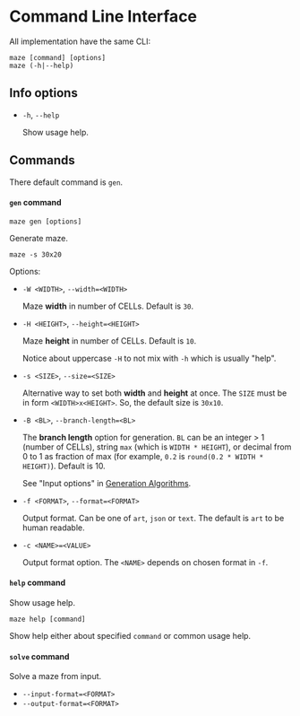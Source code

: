 Command Line Interface
======================

All implementation have the same CLI:

```
maze [command] [options]
maze (-h|--help)
```

## Info options

*   `-h`, `--help`

    Show usage help.

## Commands

There default command is `gen`.

#### `gen` command

```
maze gen [options]
```

Generate maze.

```
maze -s 30x20
```

Options:

*   `-W <WIDTH>`, `--width=<WIDTH>`

    Maze **width** in number of CELLs. Default is `30`.

*   `-H <HEIGHT>`, `--height=<HEIGHT>`

    Maze **height** in number of CELLs. Default is `10`.

    Notice about uppercase `-H` to not mix with `-h` which is usually "help".

*   `-s <SIZE>`, `--size=<SIZE>`

    Alternative way to set both **width** and **height** at once. The `SIZE`
    must be in form `<WIDTH>x<HEIGHT>`. So, the default size is `30x10`.

*   `-B <BL>`, `--branch-length=<BL>`

    The **branch length** option for generation. `BL` can be an integer > 1
    (number of CELLs), string `max` (which is `WIDTH * HEIGHT`), or decimal
    from 0 to 1 as fraction of max (for example, `0.2` is
    `round(0.2 * WIDTH * HEIGHT)`). Default is 10.

    See "Input options" in [Generation Algorithms](algorithms/generation.md).

*   `-f <FORMAT>`, `--format=<FORMAT>`

    Output format. Can be one of `art`, `json` or `text`. The default is `art`
    to be human readable.

*   `-c <NAME>=<VALUE>`

    Output format option. The `<NAME>` depends on chosen format in `-f`.

#### `help` command

Show usage help.

```
maze help [command]
```

Show help either about specified `command` or common usage help.

#### `solve` command

Solve a maze from input.

*   `--input-format=<FORMAT>`
*   `--output-format=<FORMAT>`
